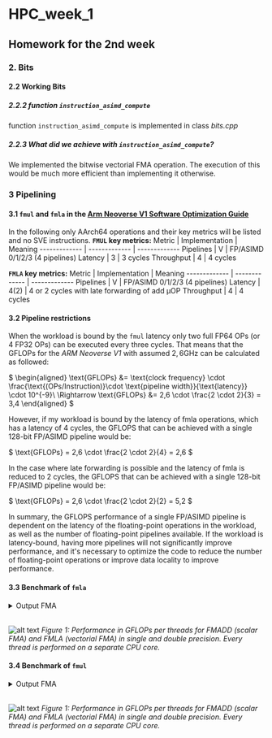 # HPC_week_1
## Homework for the 2nd week

### 2. Bits
#### 2.2 Working Bits
##### 2.2.2 function `instruction_asimd_compute`
function `instruction_asimd_compute` is implemented in class _bits.cpp_

##### 2.2.3 What did we achieve with `instruction_asimd_compute`?
We implemented the bitwise vectorial FMA operation. The execution of this would be much more efficient than implementing it otherwise.

### 3 Pipelining
#### 3.1 `fmul` and `fmla` in the [Arm Neoverse V1 Software Optimization Guide](https://developer.arm.com/documentation/pjdoc466751330-9685/latest/ "Link to Arm Neoverse V1 Software Optimization Guide")
In the following only AArch64 operations and their key metrics will be listed and no SVE instructions.
**`FMUL` key metrics:**
Metric  | Implementation | Meaning
------------- | ------------- | -------------
Pipelines  | V | FP/ASIMD 0/1/2/3 (4 pipelines)
Latency  | 3 | 3 cycles
Throughput  | 4 | 4 cycles

**`FMLA` key metrics:**
Metric  | Implementation | Meaning
------------- | ------------- | -------------
Pipelines  | V | FP/ASIMD 0/1/2/3 (4 pipelines)
Latency  | 4(2) | 4 or 2 cycles with late forwarding of add µOP
Throughput  | 4 | 4 cycles

#### 3.2 Pipeline restrictions
When the workload is bound by the `fmul` latency only two full FP64 OPs (or 4 FP32 OPs) can be executed every three cycles. That means that the GFLOPs for the _ARM Neoverse V1_ with assumed $2,6$GHz can be calculated as followed:

$
\begin{aligned}
\text{GFLOPs} &= \text{clock frequency} \cdot \frac{\text{(OPs/Instruction)}\cdot \text{pipeline width}}{\text{latency}} \cdot 10^{-9}\\
\Rightarrow \text{GFLOPs} &= 2,6 \cdot \frac{2 \cdot 2}{3} = 3,4
\end{aligned}
$

However, if my workload is bound by the latency of fmla operations, which has a latency of 4 cycles, the GFLOPS that can be achieved with a single 128-bit FP/ASIMD pipeline would be:

$
\text{GFLOPs} = 2,6 \cdot \frac{2 \cdot 2}{4} = 2,6
$

In the case where late forwarding is possible and the latency of fmla is reduced to 2 cycles, the GFLOPS that can be achieved with a single 128-bit FP/ASIMD pipeline would be:

$
\text{GFLOPs} = 2,6 \cdot \frac{2 \cdot 2}{2} = 5,2
$

In summary, the GFLOPS performance of a single FP/ASIMD pipeline is dependent on the latency of the floating-point operations in the workload, as well as the number of floating-point pipelines available. If the workload is latency-bound, having more pipelines will not significantly improve performance, and it's necessary to optimize the code to reduce the number of floating-point operations or improve data locality to improve performance.

#### 3.3 Benchmark of `fmla`

<details>
    <summary> Output FMA </summary>
<!-- empty line -->

```yaml

```

</details>
<!-- empty line -->

</br>

![alt text](n_cpu_n_threads.png "bruder")
*Figure 1: Performance in GFLOPs per threads for FMADD (scalar FMA) and FMLA (vectorial FMA) in single and double precision. Every thread is performed on a separate CPU core.*

#### 3.4 Benchmark of `fmul`

<details>
    <summary> Output FMA </summary>
<!-- empty line -->

```yaml

```

</details>
<!-- empty line -->

</br>

![alt text](n_cpu_n_threads.png "bruder")
*Figure 1: Performance in GFLOPs per threads for FMADD (scalar FMA) and FMLA (vectorial FMA) in single and double precision. Every thread is performed on a separate CPU core.*